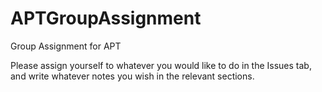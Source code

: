 # APTGroupAssignment
Group Assignment for APT

Please assign yourself to whatever you would like to do in the Issues tab, and write whatever notes you wish in the relevant sections.
